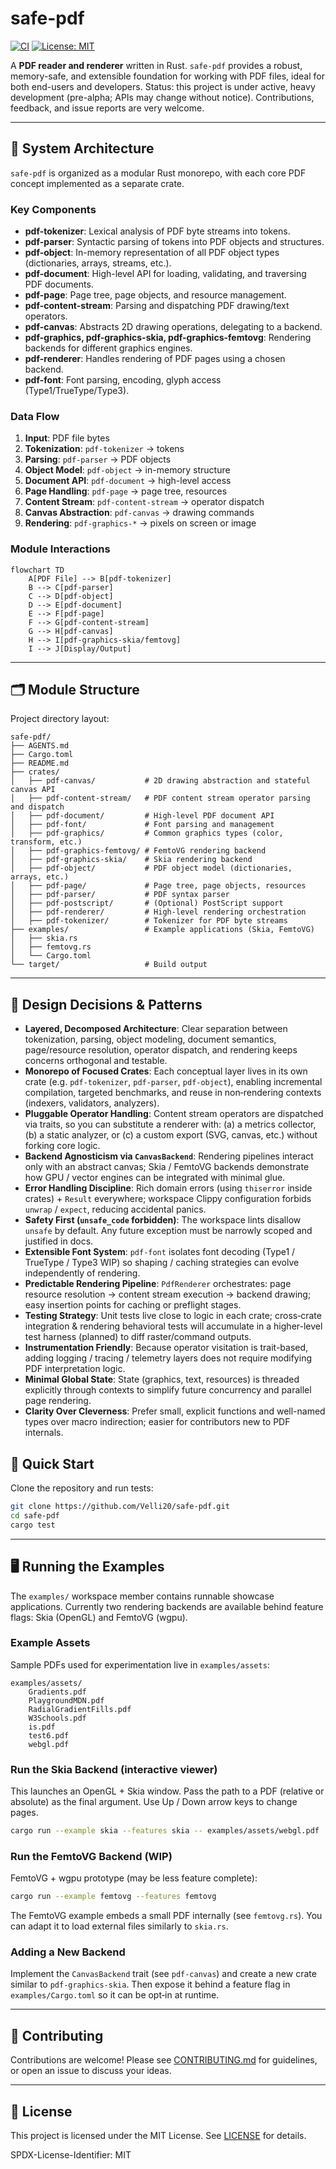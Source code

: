 # safe-pdf

[![CI](https://github.com/Velli20/safe-pdf/actions/workflows/ci.yml/badge.svg?branch=main)](https://github.com/Velli20/safe-pdf/actions/workflows/ci.yml)
[![License: MIT](https://img.shields.io/badge/License-MIT-blue.svg)](LICENSE)


A **PDF reader and renderer** written in Rust. `safe-pdf` provides a robust, memory-safe, and extensible foundation for working with PDF files, ideal for both end-users and developers.
Status: this project is under active, heavy development (pre-alpha; APIs may change without notice). Contributions, feedback, and issue reports are very welcome.

---

## 🚏 System Architecture

`safe-pdf` is organized as a modular Rust monorepo, with each core PDF concept implemented as a separate crate.

### Key Components

- **pdf-tokenizer**: Lexical analysis of PDF byte streams into tokens.
- **pdf-parser**: Syntactic parsing of tokens into PDF objects and structures.
- **pdf-object**: In-memory representation of all PDF object types (dictionaries, arrays, streams, etc.).
- **pdf-document**: High-level API for loading, validating, and traversing PDF documents.
- **pdf-page**: Page tree, page objects, and resource management.
- **pdf-content-stream**: Parsing and dispatching PDF drawing/text operators.
- **pdf-canvas**: Abstracts 2D drawing operations, delegating to a backend.
- **pdf-graphics, pdf-graphics-skia, pdf-graphics-femtovg**: Rendering backends for different graphics engines.
- **pdf-renderer**: Handles rendering of PDF pages using a chosen backend.
- **pdf-font**: Font parsing, encoding, glyph access (Type1/TrueType/Type3).

### Data Flow

1. **Input**: PDF file bytes
2. **Tokenization**: `pdf-tokenizer` → tokens
3. **Parsing**: `pdf-parser` → PDF objects
4. **Object Model**: `pdf-object` → in-memory structure
5. **Document API**: `pdf-document` → high-level access
6. **Page Handling**: `pdf-page` → page tree, resources
7. **Content Stream**: `pdf-content-stream` → operator dispatch
8. **Canvas Abstraction**: `pdf-canvas` → drawing commands
9. **Rendering**: `pdf-graphics-*` → pixels on screen or image

### Module Interactions

```mermaid
flowchart TD
    A[PDF File] --> B[pdf-tokenizer]
    B --> C[pdf-parser]
    C --> D[pdf-object]
    D --> E[pdf-document]
    E --> F[pdf-page]
    F --> G[pdf-content-stream]
    G --> H[pdf-canvas]
    H --> I[pdf-graphics-skia/femtovg]
    I --> J[Display/Output]
```

---

## 🗂️ Module Structure

Project directory layout:

```text
safe-pdf/
├── AGENTS.md
├── Cargo.toml
├── README.md
├── crates/
│   ├── pdf-canvas/           # 2D drawing abstraction and stateful canvas API
│   ├── pdf-content-stream/   # PDF content stream operator parsing and dispatch
│   ├── pdf-document/         # High-level PDF document API
│   ├── pdf-font/             # Font parsing and management
│   ├── pdf-graphics/         # Common graphics types (color, transform, etc.)
│   ├── pdf-graphics-femtovg/ # FemtoVG rendering backend
│   ├── pdf-graphics-skia/    # Skia rendering backend
│   ├── pdf-object/           # PDF object model (dictionaries, arrays, etc.)
│   ├── pdf-page/             # Page tree, page objects, resources
│   ├── pdf-parser/           # PDF syntax parser
│   ├── pdf-postscript/       # (Optional) PostScript support
│   ├── pdf-renderer/         # High-level rendering orchestration
│   ├── pdf-tokenizer/        # Tokenizer for PDF byte streams
├── examples/                 # Example applications (Skia, FemtoVG)
│   ├── skia.rs
│   ├── femtovg.rs
│   └── Cargo.toml
└── target/                   # Build output
```

---

## 🧩 Design Decisions & Patterns

- **Layered, Decomposed Architecture**: Clear separation between tokenization, parsing, object modeling, document semantics, page/resource resolution, operator dispatch, and rendering keeps concerns orthogonal and testable.
- **Monorepo of Focused Crates**: Each conceptual layer lives in its own crate (e.g. `pdf-tokenizer`, `pdf-parser`, `pdf-object`), enabling incremental compilation, targeted benchmarks, and reuse in non‑rendering contexts (indexers, validators, analyzers).
- **Pluggable Operator Handling**: Content stream operators are dispatched via traits, so you can substitute a renderer with: (a) a metrics collector, (b) a static analyzer, or (c) a custom export (SVG, canvas, etc.) without forking core logic.
- **Backend Agnosticism via `CanvasBackend`**: Rendering pipelines interact only with an abstract canvas; Skia / FemtoVG backends demonstrate how GPU / vector engines can be integrated with minimal glue.
- **Error Handling Discipline**: Rich domain errors (using `thiserror` inside crates) + `Result` everywhere; workspace Clippy configuration forbids `unwrap` / `expect`, reducing accidental panics.
- **Safety First (`unsafe_code` forbidden)**: The workspace lints disallow `unsafe` by default. Any future exception must be narrowly scoped and justified in docs.
- **Extensible Font System**: `pdf-font` isolates font decoding (Type1 / TrueType / Type3 WIP) so shaping / caching strategies can evolve independently of rendering.
- **Predictable Rendering Pipeline**: `PdfRenderer` orchestrates: page resource resolution → content stream execution → backend drawing; easy insertion points for caching or preflight stages.
- **Testing Strategy**: Unit tests live close to logic in each crate; cross‑crate integration & rendering behavioral tests will accumulate in a higher-level test harness (planned) to diff raster/command outputs.
- **Instrumentation Friendly**: Because operator visitation is trait-based, adding logging / tracing / telemetry layers does not require modifying PDF interpretation logic.
- **Minimal Global State**: State (graphics, text, resources) is threaded explicitly through contexts to simplify future concurrency and parallel page rendering.
- **Clarity Over Cleverness**: Prefer small, explicit functions and well-named types over macro indirection; easier for contributors new to PDF internals.


## 🚀 Quick Start

Clone the repository and run tests:

```bash
git clone https://github.com/Velli20/safe-pdf.git
cd safe-pdf
cargo test
```
---

## 🖥️ Running the Examples

The `examples/` workspace member contains runnable showcase applications. Currently two rendering backends are available behind feature flags: Skia (OpenGL) and FemtoVG (wgpu).

### Example Assets

Sample PDFs used for experimentation live in `examples/assets`:

```
examples/assets/
    Gradients.pdf
    PlaygroundMDN.pdf
    RadialGradientFills.pdf
    W3Schools.pdf
    is.pdf
    test6.pdf
    webgl.pdf
```

### Run the Skia Backend (interactive viewer)

This launches an OpenGL + Skia window. Pass the path to a PDF (relative or absolute) as the final argument. Use Up / Down arrow keys to change pages.

```bash
cargo run --example skia --features skia -- examples/assets/webgl.pdf
```

### Run the FemtoVG Backend (WIP)

FemtoVG + wgpu prototype (may be less feature complete):

```bash
cargo run --example femtovg --features femtovg
```

The FemtoVG example embeds a small PDF internally (see `femtovg.rs`). You can adapt it to load external files similarly to `skia.rs`.

### Adding a New Backend

Implement the `CanvasBackend` trait (see `pdf-canvas`) and create a new crate similar to `pdf-graphics-skia`. Then expose it behind a feature flag in `examples/Cargo.toml` so it can be opt‑in at runtime.

---

## 🤝 Contributing

Contributions are welcome! Please see [CONTRIBUTING.md](CONTRIBUTING.md) for guidelines, or open an issue to discuss your ideas.

---

## 📄 License

This project is licensed under the MIT License. See [LICENSE](LICENSE) for details.

SPDX-License-Identifier: MIT

